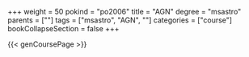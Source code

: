 +++
weight = 50
pokind = "po2006"
title = "AGN"
degree = "msastro"
parents = [""]
tags = ["msastro", "AGN", ""]
categories = ["course"]
bookCollapseSection = false
+++

{{< genCoursePage >}}
